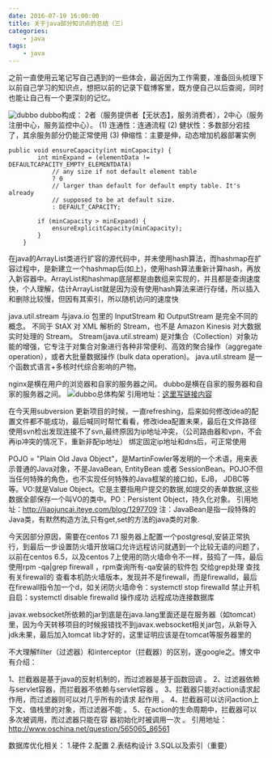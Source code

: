 ```yaml
---
date: 2016-07-19 16:00:00
title: 关于java部分知识点的总结（三）
categories:
    - java
tags:
    - java
---
```


之前一直使用云笔记写自己遇到的一些体会，最近因为工作需要，准备回头梳理下以前自己学习的知识点，想把以前的记录下载博客里，既方便自己以后查阅，同时也能让自己有一个更深刻的记忆。

![dubbo](http://img.blog.csdn.net/20160719154221611)
dubbo构成：
2者（服务提供者【无状态】，服务消费者），2中心（服务注册中心，服务监控中心）。
(1) 连通性：连通流程
(2) 健状性：多数部分宕挂了，其余服务部分仍能正常使用
(3) 伸缩性：主要是伸，动态增加机器部署实例


```
public void ensureCapacity(int minCapacity) {
        int minExpand = (elementData != DEFAULTCAPACITY_EMPTY_ELEMENTDATA)
            // any size if not default element table
            ? 0
            // larger than default for default empty table. It's already
            // supposed to be at default size.
            : DEFAULT_CAPACITY;

        if (minCapacity > minExpand) {
            ensureExplicitCapacity(minCapacity);
        }
    }
```
在java的ArrayList类进行扩容的源代码中，并未使用hash算法，而hashmap在扩容过程中，是新建立一个hashmap后(如上)，使用hash算法重新计算hash，再放入新容器中。ArrayList和hashmap底层都是由数组来实现的，并且都是查询速度快，个人理解，估计ArrayList就是因为没有使用hash算法来进行存储，所以插入和删除比较慢，但因有其索引，所以随机访问的速度快

java.util.stream 与java.io 包里的 InputStream 和 OutputStream 是完全不同的概念。
不同于 StAX 对 XML 解析的 Stream，也不是 Amazon Kinesis 对大数据实时处理的 Stream。
Stream(java.util.stream) 是对集合（Collection）对象功能的增强，它专注于对集合对象进行各种非常便利、高效的聚合操作（aggregate operation），或者大批量数据操作 (bulk data operation)。
java.util.stream 是一个函数式语言+多核时代综合影响的产物。

nginx是横在用户的浏览器和自家的服务器之间。
dubbo是横在自家的服务器和自家的服务器之间。
![dubbo总体构架](http://img.blog.csdn.net/20160719154708519)
引用地址：[这里写链接内容](http://itindex.net/detail/50986-soa-%E6%9C%8D%E5%8A%A1-%E7%BC%96%E7%A8%8B?utm_source=tuicool&utm_medium=referral)

在今天用subversion 更新项目的时候，一直refreshing，后来如何修改idea的配置文件都不能成功，最后喊同时帮忙看看，修改idea配置未果，最后在文件路径使用svn检出发现连接不了svn,最终原因为ip地址冲突，（公司路由器和vpn，不会再ip冲突的情况下，重新非配ip地址） 绑定固定ip地址和dns后，可正常使用


POJO = "Plain Old Java Object"，是MartinFowler等发明的一个术语，用来表示普通的Java对象，不是JavaBean, EntityBean 或者 SessionBean。POJO不但当任何特殊的角色，也不实现任何特殊的Java框架的接口如，EJB， JDBC等等。VO:就是Value Object。它是主要指用户提交的数据,如提交的表单数据,这些数据全部保存一个叫VO的类中。PO：Persistent Object，持久化对象。
引用地址：http://liaojuncai.iteye.com/blog/1297709
注：JavaBean是指一段特殊的Java类，有默然构造方法,只有get,set的方法的java类的对象.

今天因部分原因，需要在centos 7.1 服务器上配置一个postgresql,安装正常执行，到最后一步设置防火墙开放端口允许远程访问就遇到一个比较无语的问题了，以前在centos 6.5，以及centos 7上使用的防火墙命令不一样，鼓捣了一阵，最后使用rpm -qa|grep firewall ，rpm查询所有-qa安装的软件包 交给grep处理 查找有关firewall的  查看本机防火墙版本，发现并不是firewall，而是firewalld，最后在firewall指令加一个d，如关闭防火墙命令：systemctl stop firewalld 禁止开机自启：systemctl disable firewalld 操作成功 远程成功连接数据库

javax.websocket所依赖的jar到底是在java.lang里面还是在服务器（如tomcat）里，因为今天转移项目的时候报错找不到javax.websocket相关jar包，从新导入jdk未果，最后加入tomcat lib才好的，这里证明应该是在tomcat等服务器里的

不大理解filter（过滤器）和interceptor（拦截器）的区别，遂google之。博文中有介绍：

1、拦截器是基于java的反射机制的，而过滤器是基于函数回调 。
2、过滤器依赖与servlet容器，而拦截器不依赖与servlet容器 。
3、拦截器只能对action请求起作用，而过滤器则可以对几乎所有的请求 起作用 。
4、拦截器可以访问action上下文、值栈里的对象，而过滤器不能 。
5、在action的生命周期中，拦截器可以多次被调用，而过滤器只能在容 器初始化时被调用一次 。
引用地址：
http://www.oschina.net/question/565065_86561

数据库优化相关：
1.硬件
2.配置
2.表结构设计
3.SQL以及索引（重要）

